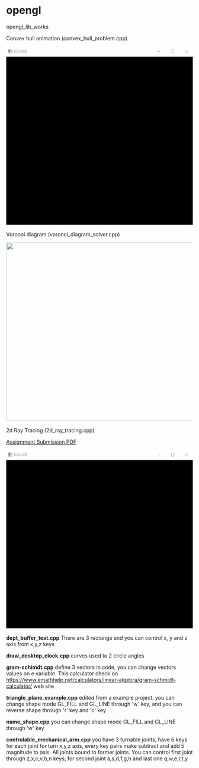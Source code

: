 # opengl

opengl_lib_works

Convex hull animation (convex_hull_problem.cpp)

<img src="img/convex_hull.gif" width="640" height="480" />

Voronoi diagram (voronoi_diagram_solver.cpp)

<img src="img/voronoi_diagram.gif" width="640" height="480" />

2d Ray Tracing (2d_ray_tracing.cpp)

 [Assignment Submission PDF](https://github.com/caginagirdemir/opengl/blob/master/pdf_files/rapor_2d_ray_tracing.pdf)

<img src="img/light_scatter.gif" width="640" height="480" />

**dept_buffer_test.cpp** There are 3 rectange and you can control x, y and z axis from x,y,z keys

**draw_desktop_clock.cpp** curves used to 2 circle angles


**gram-schimdt.cpp** define 3 vectors in code, you can change vectors values on e variable. This calculator check on https://www.emathhelp.net/calculators/linear-algebra/gram-schmidt-calculator/ web site


**triangle_plane_example.cpp** edited from a example project. you can change shape mode GL_FILL and GL_LINE through 'w' key, and you can reverse shape through 'r' key and 'c' key


**name_shape.cpp** you can change shape mode GL_FILL and GL_LINE through 'w' key


**controlable_mechanical_arm.cpp** you have 3 turnable joints, have 6 keys for each joint for turn x,y,z axis, every key pairs make subtract and add 5 magnitude to axis. All joints bound to former joints. You can control first joint through z,x,c,v,b,n keys; for second joint a,s,d,f,g,h and last one q,w,e,r,t,y


